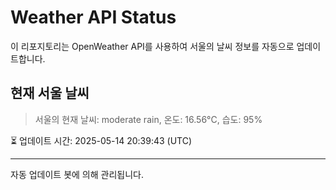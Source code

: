 
# Weather API Status

이 리포지토리는 OpenWeather API를 사용하여 서울의 날씨 정보를 자동으로 업데이트합니다.

## 현재 서울 날씨
> 서울의 현재 날씨: moderate rain, 온도: 16.56°C, 습도: 95%

⏳ 업데이트 시간: 2025-05-14 20:39:43 (UTC)

---
자동 업데이트 봇에 의해 관리됩니다.
